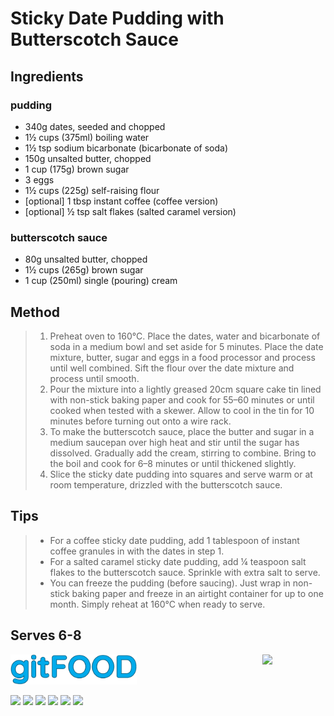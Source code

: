 # Sticky Date Pudding with Butterscotch Sauce

## Ingredients

### pudding

- 340g dates, seeded and chopped
- 1½ cups (375ml) boiling water
- 1½ tsp sodium bicarbonate (bicarbonate of soda)
- 150g unsalted butter, chopped
- 1 cup (175g) brown sugar
- 3 eggs
- 1½ cups (225g) self-raising flour
- [optional] 1 tbsp instant coffee (coffee version)
- [optional] ½ tsp salt flakes (salted caramel version)

### butterscotch sauce

- 80g unsalted butter, chopped
- 1½ cups (265g) brown sugar
- 1 cup (250ml) single (pouring) cream

## Method

> 1. Preheat oven to 160°C. Place the dates, water and bicarbonate of soda in a medium bowl and set aside for 5 minutes. Place the date mixture, butter, sugar and eggs in a food processor and process until well combined. Sift the flour over the date mixture and process until smooth. 
> 1. Pour the mixture into a lightly greased 20cm square cake tin lined with non-stick baking paper and cook for 55–60 minutes or until cooked when tested with a skewer. Allow to cool in the tin for 10 minutes before turning out onto a wire rack. 
> 1. To make the butterscotch sauce, place the butter and sugar in a medium saucepan over high heat and stir until the sugar has dissolved. Gradually add the cream, stirring to combine. Bring to the boil and cook for 6–8 minutes or until thickened slightly. 
> 1. Slice the sticky date pudding into squares and serve warm or at room temperature, drizzled with the butterscotch sauce.

## Tips

> - For a coffee sticky date pudding, add 1 tablespoon of instant coffee granules in with the dates in step 1. 
> - For a salted caramel sticky date pudding, add ¼ teaspoon salt flakes to the butterscotch sauce. Sprinkle with extra salt to serve. 
> - You can freeze the pudding (before saucing). Just wrap in non-stick baking paper and freeze in an airtight container for up to one month. Simply reheat at 160°C when ready to serve.

## Serves 6-8

<img src="../images/logo_sm.png" width="40%" />

<img src="https://profile-counter.glitch.me/gitfood_stickydatepuddingwithbutterscotchsauce/count.svg" width="20%" align="right" />

<img src="https://img.shields.io/badge/tag-baked-blue.svg" /> <img src="https://img.shields.io/badge/tag-stovetop-blue.svg" /> <img src="https://img.shields.io/badge/tag-dessert-blue.svg" /> <img src="https://img.shields.io/badge/tag-amazing-blue.svg" /> <img src="https://img.shields.io/badge/tag-vegetarian-blue.svg" /> <img src="https://img.shields.io/badge/tag-british-blue.svg" /> 
